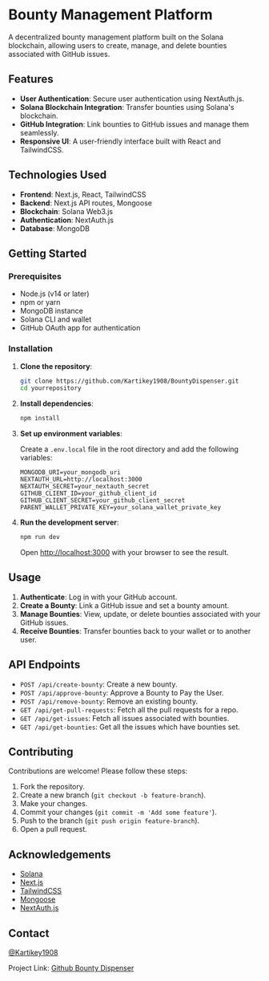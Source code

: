 # Bounty Management Platform

A decentralized bounty management platform built on the Solana blockchain, allowing users to create, manage, and delete bounties associated with GitHub issues.

## Features

- **User Authentication**: Secure user authentication using NextAuth.js.
- **Solana Blockchain Integration**: Transfer bounties using Solana's blockchain.
- **GitHub Integration**: Link bounties to GitHub issues and manage them seamlessly.
- **Responsive UI**: A user-friendly interface built with React and TailwindCSS.

## Technologies Used

- **Frontend**: Next.js, React, TailwindCSS
- **Backend**: Next.js API routes, Mongoose
- **Blockchain**: Solana Web3.js
- **Authentication**: NextAuth.js
- **Database**: MongoDB

## Getting Started

### Prerequisites

- Node.js (v14 or later)
- npm or yarn
- MongoDB instance
- Solana CLI and wallet
- GitHub OAuth app for authentication

### Installation

1. **Clone the repository**:

    ```bash
    git clone https://github.com/Kartikey1908/BountyDispenser.git
    cd yourrepository
    ```

2. **Install dependencies**:

    ```bash
    npm install
    ```

3. **Set up environment variables**:

    Create a `.env.local` file in the root directory and add the following variables:

    ```env
    MONGODB_URI=your_mongodb_uri
    NEXTAUTH_URL=http://localhost:3000
    NEXTAUTH_SECRET=your_nextauth_secret
    GITHUB_CLIENT_ID=your_github_client_id
    GITHUB_CLIENT_SECRET=your_github_client_secret
    PARENT_WALLET_PRIVATE_KEY=your_solana_wallet_private_key
    ```

4. **Run the development server**:

    ```bash
    npm run dev
    ```

    Open [http://localhost:3000](http://localhost:3000) with your browser to see the result.

## Usage

1. **Authenticate**: Log in with your GitHub account.
2. **Create a Bounty**: Link a GitHub issue and set a bounty amount.
3. **Manage Bounties**: View, update, or delete bounties associated with your GitHub issues.
4. **Receive Bounties**: Transfer bounties back to your wallet or to another user.

## API Endpoints

- `POST /api/create-bounty`: Create a new bounty.
- `POST /api/approve-bounty`: Approve a Bounty to Pay the User.
- `POST /api/remove-bounty`: Remove an existing bounty.
- `GET /api/get-pull-requests`: Fetch all the pull requests for a repo.
- `GET /api/get-issues`: Fetch all issues associated with bounties.
- `GET /api/get-bounties`: Get all the issues which have bounties set.

## Contributing

Contributions are welcome! Please follow these steps:

1. Fork the repository.
2. Create a new branch (`git checkout -b feature-branch`).
3. Make your changes.
4. Commit your changes (`git commit -m 'Add some feature'`).
5. Push to the branch (`git push origin feature-branch`).
6. Open a pull request.


## Acknowledgements

- [Solana](https://solana.com)
- [Next.js](https://nextjs.org)
- [TailwindCSS](https://tailwindcss.com)
- [Mongoose](https://mongoosejs.com)
- [NextAuth.js](https://next-auth.js.org)

## Contact

[@Kartikey1908](mailto:ykartikey1908@gmail.com)

Project Link: [Github Bounty Dispenser](https://github.com/Kartikey1908/BountyDispenser)